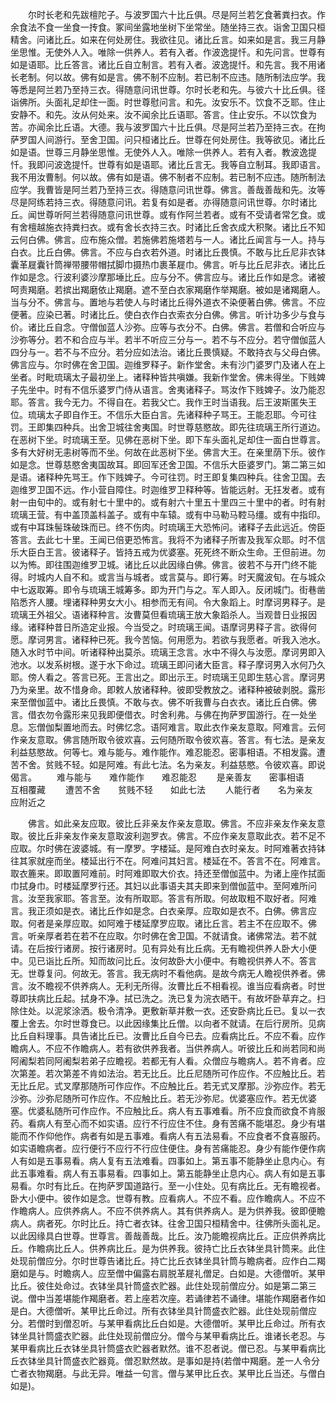 <!-- { "loadSidebar": true } -->
　　尔时长老和先跋檀陀子。与波罗国六十比丘俱。尽是阿兰若乞食著粪扫衣。作余食法不食一坐食一抟食。冢间坐露地坐树下坐常坐。随坐持三衣。诣舍卫国只桓精舍。问诸比丘。如来在何处房住。我欲往见。诸比丘言。如来如是言。我三月静坐思惟。无使外人入。唯除一供养人。若有入者。作波逸提忏。和先问言。世尊有如是语耶。比丘答言。诸比丘自立制言。若有入者。波逸提忏。和先言。我不用诸长老制。何以故。佛有如是言。佛不制不应制。若已制不应违。随所制法应学。我等悉是阿兰若乃至持三衣。得随意问讯世尊。尔时长老和先。与彼六十比丘俱。径诣佛所。头面礼足却住一面。时世尊慰问言。和先。汝安乐不。饮食不乏耶。住止安静不。和先。汝从何处来。汝不闻余比丘语耶。答言。住止安乐。不以饮食为苦。亦闻余比丘语。大德。我与波罗国六十比丘俱。尽是阿兰若乃至持三衣。在拘萨罗国人间游行。至舍卫国。问只桓诸比丘。世尊在何处房住。我等欲见。诸比丘如是语。世尊三月静坐思惟。无使外人入。唯除一供养人。若有入者。教波逸提忏。我即问波逸提忏。世尊有如是语耶。诸比丘言无。我等自立制耳。我即语言。我不用汝曹制。何以故。佛有如是语。佛不制者不应制。若已制不应违。随所制法应学。我曹皆是阿兰若乃至持三衣。得随意问讯世尊。佛言。善哉善哉和先。汝等尽是阿练若持三衣。得随意问讯。若复有如是者。亦得随意问讯世尊。尔时诸比丘。闻世尊听阿兰若得随意问讯世尊。或有作阿兰若者。或有不受请者常乞食。或有舍檀越施衣持粪扫衣。或有舍长衣持三衣。时诸比丘舍衣成大积聚。诸比丘不知云何白佛。佛言。应布施众僧。若施佛若施塔若与一人。诸比丘闻言与一人。持与白衣。比丘白佛。佛言。不应与白衣若外道。时诸比丘畏慎。不敢与比丘尼非衣钵囊革屣囊针筒禅带腰带帽拭脚巾摄热巾裹革屣巾。佛言。听与比丘尼非衣。诸比丘作如是念。行波利婆沙摩那埵比丘。应与分不。佛言应与。诸比丘作如是念。诸被呵责羯磨。若摈出羯磨依止羯磨。遮不至白衣家羯磨作举羯磨。被如是诸羯磨人。当与分不。佛言与。置地与若使人与时诸比丘得外道衣不染便著白佛。佛言。不应便著。应染已著。时诸比丘。使白衣作白衣索衣分白佛。佛言。听计功多少与食与价。诸比丘自念。守僧伽蓝人沙弥。应等与衣分不。白佛。佛言。若僧和合听应与沙弥等分。若不和合应与半。若半不听应三分与一。若不与不应分。若守僧伽蓝人四分与一。若不与不应分。若分应如法治。诸比丘畏慎疑。不敢持衣与父母白佛。佛言应与。尔时佛在舍卫国。迦维罗释子。新作堂舍。未有沙门婆罗门及诸人在上坐者。时毗琉璃太子最初坐上。诸释种皆共嗔嫌。我新作堂舍。佛未得坐。下贱婢子先坐中。时有不信乐婆罗门侍从语言。舍夷诸释子。骂汝作下贱婢子。汝乃能忍耶。答言。我今无力。不得自在。若我父亡。我作王时当语我。后王波斯匿失王位。琉璃太子即自作王。不信乐大臣白言。先诸释种子骂王。王能忍耶。今可往罚。王即集四种兵。出舍卫城往舍夷国。时世尊慈愍故。即先往琉璃王所行道边。在恶树下坐。时琉璃王至。见佛在恶树下坐。即下车头面礼足却住一面白世尊言。多有大好树无恚树等而不坐。何故在此恶树下坐。佛言大王。在亲里荫下乐。彼作如是念。世尊慈愍舍夷国故耳。即回军还舍卫国。不信乐大臣婆罗门。第二第三如是语。诸释种先骂王。作下贱婢子。今可往罚。时王即复集四种兵。往舍卫国。去迦维罗卫国不远。作小营自障住。时迦维罗卫释种等。皆能远射。无抂发者。或有射一由旬中的。或有射七十里中的。或有射六十里五十里四三十里中的者。时有射琉璃王营。有中盖顶盖枓盖子。或有中车辕。或有中马勒马鞚马缰。或有中指印。或有中耳珠髻珠破珠而已。终不伤肉。时琉璃王大恐怖问。诸释子去此远近。傍臣答言。去此七十里。王闻已倍更恐怖言。我将不为诸释子所害及我军众耶。时不信乐大臣白王言。彼诸释子。皆持五戒为优婆塞。死死终不断众生命。王但前进。勿以为怖。即往围迦维罗卫城。诸比丘以此因缘白佛。佛言。彼若不与开门终不能得。时城内人自不和。或言当与城者。或言莫与。即行筹。时天魔波旬。在与城众中七返取筹。即令与琉璃王城筹多。即为开门与之。军人即入。反闭城门。街巷凿陷悉齐人腰。埋诸释种男女大小。相参而无有间。令大象蹈上。时摩诃男释子。是琉璃王外祖父。语诸释种言。汝曹莫但看琉璃王放大象蹈杀人。当观昔日业报因缘。诸释种昔日所造定业报。今当受之。时琉璃王闻。语摩诃男释子言。欲得何愿。摩诃男言。诸释种已死。我今苦恼。何用愿为。若欲与我愿者。听我入池水。随入水时节中间。听诸释种出莫杀。琉璃王念言。水中不得久与汝愿。摩诃男即入池水。以发系树根。遂于水下命过。琉璃王即问诸大臣言。释子摩诃男入水何乃久耶。傍人看之。答言已死。王言出之。即出示王。时琉璃王见即生慈心言。摩诃男乃为亲里。故不惜身命。即敕人放诸释种。彼即受教放之。诸释种被破剥脱。露形来至僧伽蓝中。诸比丘畏慎。不敢与衣。佛不听我曹与白衣衣。诸比丘白佛。佛言。借衣勿令露形来见我即便借衣。时舍利弗。与佛在拘萨罗国游行。在一处坐息。忘僧伽梨置地而去。时佛忆念。语阿难言。取此衣作亲友意取。阿难言。云何作亲友意取。佛言随所取令彼欢喜。云何随所取令彼欢喜。答言。有七法。是亲友利益慈愍故。何等七。难与能与。难作能作。难忍能忍。密事相语。不相发露。遭苦不舍。贫贱不轻。如是阿难。有此七法。名为亲友。利益慈愍。令彼欢喜。即说偈言。
　　难与能与　　难作能作　　难忍能忍
　　是亲善友　　密事相语　　互相覆藏
　　遭苦不舍　　贫贱不轻　　如此七法
　　人能行者　　名为亲友　　应附近之

　　佛言。如此亲友应取。彼比丘非亲友作亲友意取。佛言。不应非亲友作亲友意取。彼比丘非亲友作亲友意取波利迦罗衣。佛言。不应作亲友意取此衣。若不足不应取。尔时佛在波婆城。有一摩罗。字楼延。是阿难白衣时亲友。时阿难著衣持钵往其家就座而坐。楼延出行不在。阿难问其妇言。楼延在不。答言不在。阿难言。取衣簏来。即取置阿难前。时阿难即取大价衣。持还至僧伽蓝中。为诸上座作拭面巾拭身巾。时楼延摩罗行还。其妇以此事语夫其夫即来到僧伽蓝中。至阿难所问言。汝至我家耶。答言至。汝有所取耶。答言有所取。何故取粗不取好者。阿难言。我正须如是衣。诸比丘作如是念。白衣亲厚。应取如是衣不。白佛。佛言应取。何者是亲厚应取。如阿难于楼延摩罗应取。诸比丘言。若主不在应取不。佛言。听亲厚者若在若不在应取。尔时佛在舍卫国。不就请食。诸佛常法。若不就请。在后按行诸房。按行诸房时。见有异处有比丘病。无有瞻视供养人卧大小便中。见已诣比丘所。知而故问比丘。汝何故卧大小便中。有瞻视供养人不。答言无。世尊复问。何故无。答言。我无病时不看他病。是故今病无人瞻视供养者。佛言。汝不瞻视不供养病人。无利无所得。汝曹比丘不相看视。谁当应看病者。时世尊即扶病比丘起。拭身不净。拭已洗之。洗已复为浣衣晒干。有故坏卧草弃之。扫除住处。以泥浆涂洒。极令清净。更敷新草并敷一衣。还安卧病比丘已。复以一衣覆上舍去。尔时世尊食已。以此因缘集比丘僧。以向者不就请。在后行房所。见病比丘自料理事。具告诸比丘已。汝曹比丘自今已去。应看病比丘。不应不看。应作瞻病人。不应不作瞻病人。若有欲供养我者。当供养病人。听彼比丘和尚若同和尚阿阇梨若同阿阇梨若弟子应瞻视。若都无有人看。众僧应与瞻病人。若不肯者。应次第差。若次第差不肯如法治。若无比丘。比丘尼随所可作应作。不应触比丘。若无比丘尼。式叉摩那随所可作应作。不应触比丘。若无式叉摩那。沙弥应作。若无沙弥。沙弥尼随所可作应作。不应触比丘。若无沙弥尼。优婆塞应作。若无优婆塞。优婆私随所可作应作。不应触比丘。病人有五事难看。所不应食而欲食不肯服药。看病人有至心而不如实语。应行不行应住不住。身有苦痛不能堪忍。身少有堪能而不作仰他作。病者有如是五事难。看病人有五法易看。不应食者不食喜服药。如实语瞻病者。应行便行不应行不行应住便住。身有苦痛能忍。身少有能作便作病人有如是五事易看。病人复有五法难看。四事如上。第五事不能静坐止息内心。有此五事难看。病人有五事易看。四事如上。第五能静坐止息内心。病人有如是五事易看。尔时有比丘。在拘萨罗国道路行。至一小住处。见有病比丘。无有瞻视者。卧大小便中。彼作如是念。世尊有教。应看病人。不应不看。应作瞻病人。不应不作瞻病人。应供养病人。不应不供养病人。其有供养病人。是为供养我。彼即便瞻病人。病者死。尔时比丘。持亡者衣钵。往舍卫国只桓精舍中。往佛所头面礼足。以此因缘具白世尊。世尊言。善哉善哉。比丘。汝乃能瞻视病比丘。正应供养病比丘。作瞻病比丘人。供养病比丘。是为供养我。彼持亡比丘衣钵坐具针筒来。此住处现前僧应分。尔时世尊告诸比丘。持亡比丘衣钵坐具针筒与瞻病者。应作白二羯磨如是与。时瞻病人。应至僧中偏露右肩脱革屣礼僧足。白如是。大德僧听。某甲比丘。彼住处命过。衣钵坐具针筒盛衣贮器。此住处现前僧应分。如是第二第三说。僧中当差堪能作羯磨者。若上座若次座。若诵律若不诵律。堪能作羯磨者作如是白。大德僧听。某甲比丘命过。所有衣钵坐具针筒盛衣贮器。此住处现前僧应分。若僧时到僧忍听。与某甲看病比丘白如是。大德僧听。某甲比丘命过。所有衣钵坐具针筒盛衣贮器。此住处现前僧应分。僧今与某甲看病比丘。谁诸长老忍。与某甲看病比丘衣钵坐具针筒盛衣贮器者默然。谁不忍者说。僧已忍。与某甲看病比丘衣钵坐具针筒盛衣贮器竟。僧忍默然故。是事如是持(若僧中羯磨。差一人令分亡者衣物羯磨。与此无异。唯益一句言。僧与某甲比丘衣。某甲比丘当还。与僧白如是)。
